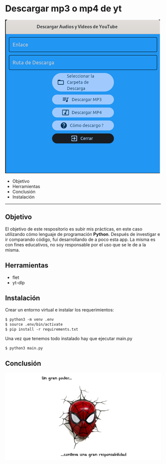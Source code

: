 # Descargar mp3 o mp4 de yt
![Imagen de la app](assets/pantallaDescargarYT.png)

* Objetivo
* Herramientas
* Conclusión
* Instalación

---
## Objetivo
El objetivo de este respositorio es subir mis prácticas, en este caso utilizando cómo lenguaje de programación **Python**.
Después de investigar e ir comparando código, fuí desarrollando de a poco esta app. La misma es con fines educativos, no soy responsable por el uso que se le de a la misma.

## Herramientas
* flet
* yt-dlp

## Instalación
Crear un entorno virtual e instalar los requerimientos:
~~~
$ python3 -m venv .env
$ source .env/bin/activate
$ pip install -r requirements.txt
~~~
Una vez que tenemos todo instalado hay que ejecutar main.py
~~~
$ python3 main.py
~~~

## Conclusión
![Un gran poder conlleva una gran responsabilidad](assets/poderResponsabilidad.png)